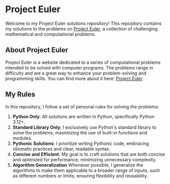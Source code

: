 # Project Euler

Welcome to my Project Euler solutions repository! This repository contains my solutions to the problems on [Project Euler](https://projecteuler.net/), a collection of challenging mathematical and computational problems.

## About Project Euler

Project Euler is a website dedicated to a series of computational problems intended to be solved with computer programs. The problems range in difficulty and are a great way to enhance your problem-solving and programming skills. You can find more about it here: [Project Euler](https://projecteuler.net/).

## My Rules

In this repository, I follow a set of personal rules for solving the problems:

1. **Python Only**: All solutions are written in Python, specifically Python 3.12+.
2. **Standard Library Only**: I exclusively use Python's standard library to solve the problems, maximizing the use of built-in functions and modules.
3. **Pythonic Solutions**: I prioritize writing Pythonic code, embracing idiomatic practices and clear, readable syntax.
4. **Concise and Efficient**: My goal is to craft solutions that are both concise and optimized for performance, minimizing unnecessary complexity.
5. **Algorithm Generalization** Whenever possible, I generalize the algorithms to make them applicable to a broader range of inputs, such as different numbers or limits, ensuring flexibility and reusability. 
